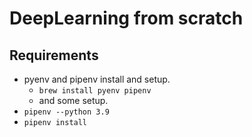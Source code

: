 # DeepLearning from scratch

## Requirements
- pyenv and pipenv install and setup.
    - `brew install pyenv pipenv`
    - and some setup.
- `pipenv --python 3.9`
- `pipenv install`
